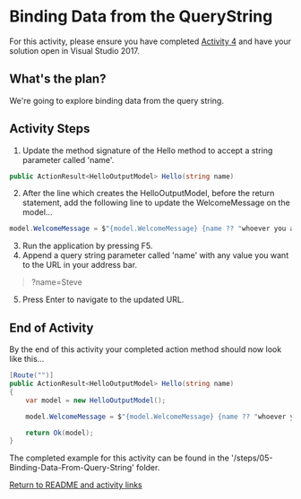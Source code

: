 # Binding Data from the QueryString

For this activity, please ensure you have completed [Activity 4](04-ReturningJsonData.md) and have your solution open in Visual Studio 2017.

## What's the plan?

We're going to explore binding data from the query string.

## Activity Steps

1. Update the method signature of the Hello method to accept a string parameter called 'name'.

``` csharp
public ActionResult<HelloOutputModel> Hello(string name)
```

2. After the line which creates the HelloOutputModel, before the return statement, add the following line to update the WelcomeMessage on the model...

``` csharp
model.WelcomeMessage = $"{model.WelcomeMessage} {name ?? "whoever you are!"}";
```

3. Run the application by pressing F5.
4. Append a query string parameter called 'name' with any value you want to the URL in your address bar.

> ?name=Steve

5. Press Enter to navigate to the updated URL.

## End of Activity

By the end of this activity your completed action method should now look like this...
``` csharp
[Route("")]
public ActionResult<HelloOutputModel> Hello(string name)
{
    var model = new HelloOutputModel();

    model.WelcomeMessage = $"{model.WelcomeMessage} {name ?? "whoever you are!"}";

    return Ok(model);
}
```

The completed example for this activity can be found in the '/steps/05-Binding-Data-From-Query-String' folder.

[Return to README and activity links](../README.md)
